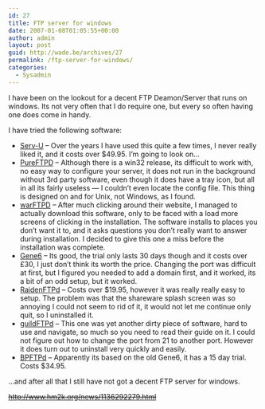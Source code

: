 ```yaml
---
id: 27
title: FTP server for windows
date: 2007-01-08T01:05:55+00:00
author: admin
layout: post
guid: http://wade.be/archives/27
permalink: /ftp-server-for-windows/
categories:
  - Sysadmin
---
```

<p class="lead">
  I have been on the lookout for a decent FTP Deamon/Server that runs on windows. Its not very often that I do require one, but every so often having one does come in handy.
</p>

<!--more-->I have tried the following software:

  * [Serv-U](http://www.serv-u.com/) &#8211; Over the years I have used this quite a few times, I never really liked it, and it costs over $49.95. I&#8217;m going to look on&#8230;
  * [PureFTPD](http://www.pureftpd.org/) &#8211; Although there is a win32 release, its difficult to work with, no easy way to configure your server, it does not run in the background without 3rd party software, even though it does have a tray icon, but all in all its fairly useless &#8212; I couldn&#8217;t even locate the config file. This thing is designed on and for Unix, not Windows, as I found.
  * [warFTPD](http://www.warftp.org/) &#8211; After much clicking around their website, I managed to actually download this software, only to be faced with a load more screens of clicking in the installation. The software installs to places you don&#8217;t want it to, and it asks questions you don&#8217;t really want to answer during installation. I decided to give this one a miss before the installation was complete.
  * [Gene6](http://www.gene6.com/) &#8211; Its good, the trial only lasts 30 days though and it costs over £30, I just don&#8217;t think its worth the price. Changing the port was difficult at first, but I figured you needed to add a domain first, and it worked, its a bit of an odd setup, but it worked.
  * [RaidenFTPd](http://www.raidenftpd.com/) &#8211; Costs over $19.95, however it was really really easy to setup. The problem was that the shareware splash screen was so annoying I could not seem to rid of it, it would not let me continue only quit, so I uninstalled it.
  * [guildFTPd](http://www.guildftpd.com/) &#8211; This one was yet another dirty piece of software, hard to use and navigate, so much so you need to read their guide on it. I could not figure out how to change the port from 21 to another port. However it does turn out to uninstall very quickly and easily.
  * [BPFTPd](http://www.bpftpserver.com/) &#8211; Apparently its based on the old Gene6, it has a 15 day trial. Costs $34.95.

&#8230;and after all that I still have not got a decent FTP server for windows.

<span style="text-decoration: line-through;">http://www.hm2k.org/news/1136292279.html</span>